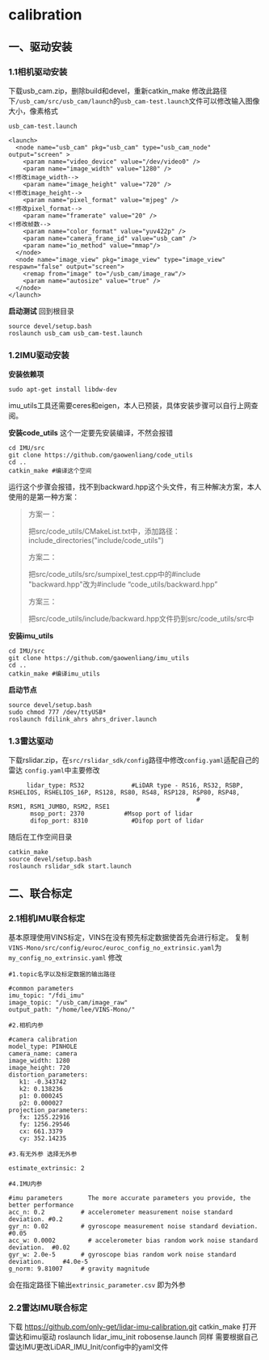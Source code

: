 # calibration
## 一、驱动安装
### 1.1相机驱动安装
下载usb_cam.zip，删除build和devel，重新catkin_make
修改此路径下`/usb_cam/src/usb_cam/launch`的`usb_cam-test.launch`文件可以修改输入图像大小，像素格式

`usb_cam-test.launch`

```
<launch>
  <node name="usb_cam" pkg="usb_cam" type="usb_cam_node" output="screen" >
    <param name="video_device" value="/dev/video0" />
    <param name="image_width" value="1280" />                                                  <!修改image_width-->
    <param name="image_height" value="720" />                                                   <!修改image_height-->
    <param name="pixel_format" value="mjpeg" />                                               <!修改pixel_format-->
    <param name="framerate" value="20" />                                                              <!修改帧数-->
    <param name="color_format" value="yuv422p" />
    <param name="camera_frame_id" value="usb_cam" />
    <param name="io_method" value="mmap"/>
  </node>
  <node name="image_view" pkg="image_view" type="image_view" respawn="false" output="screen">
    <remap from="image" to="/usb_cam/image_raw"/>
    <param name="autosize" value="true" />
  </node>
</launch>
```
**启动测试**
回到根目录
```
source devel/setup.bash 
roslaunch usb_cam usb_cam-test.launch
```
### 1.2IMU驱动安装

**安装依赖项**
```
sudo apt-get install libdw-dev

```
imu_utils工具还需要ceres和eigen，本人已预装，具体安装步骤可以自行上网查阅。

**安装code_utils**
这个一定要先安装编译，不然会报错
```
cd IMU/src
git clone https://github.com/gaowenliang/code_utils 
cd ..
catkin_make #编译这个空间
```
运行这个步骤会报错，找不到backward.hpp这个头文件，有三种解决方案，本人使用的是第一种方案：

>方案一：
>
>把src/code_utils/CMakeList.txt中，添加路径：include_directories("include/code_utils")
>
>方案二：
>
>把src/code_utils/src/sumpixel_test.cpp中的#include "backward.hpp"改为#include “code_utils/backward.hpp”
>
>方案三：
>
>把src/code_utils/include/backward.hpp文件扔到src/code_utils/src中
>


**安装imu_utils**
```
cd IMU/src
git clone https://github.com/gaowenliang/imu_utils
cd ..
catkin_make #编译imu_utils
```
**启动节点**
```
source devel/setup.bash
sudo chmod 777 /dev/ttyUSB*
roslaunch fdilink_ahrs ahrs_driver.launch 
```
### 1.3雷达驱动
下载rslidar.zip，在`src/rslidar_sdk/config`路径中修改`config.yaml`适配自己的雷达
`config.yaml`中主要修改
```  
     lidar_type: RS32             #LiDAR type - RS16, RS32, RSBP, RSHELIOS, RSHELIOS_16P, RS128, RS80, RS48, RSP128, RSP80, RSP48, 
                                                    #                          RSM1, RSM1_JUMBO, RSM2, RSE1
      msop_port: 2370           #Msop port of lidar
      difop_port: 8310            #Difop port of lidar
```
随后在工作空间目录
```
catkin_make
source devel/setup.bash
roslaunch rslidar_sdk start.launch
```
## 二、联合标定
### 2.1相机IMU联合标定
基本原理使用VINS标定，VINS在没有预先标定数据使首先会进行标定。
复制`VINS-Mono/src/config/euroc/euroc_config_no_extrinsic.yaml`为`my_config_no_extrinsic.yaml`
修改
```
#1.topic名字以及标定数据的输出路径

#common parameters
imu_topic: "/fdi_imu"
image_topic: "/usb_cam/image_raw"
output_path: "/home/lee/VINS-Mono/"

#2.相机内参

#camera calibration
model_type: PINHOLE
camera_name: camera
image_width: 1280
image_height: 720
distortion_parameters:
   k1: -0.343742
   k2: 0.138236
   p1: 0.000245
   p2: 0.000027
projection_parameters:
   fx: 1255.22916
   fy: 1256.29546
   cx: 661.3379
   cy: 352.14235

#3.有无外参 选择无外参

estimate_extrinsic: 2

#4.IMU内参

#imu parameters       The more accurate parameters you provide, the better performance
acc_n: 0.2          # accelerometer measurement noise standard deviation. #0.2
gyr_n: 0.02         # gyroscope measurement noise standard deviation.     #0.05
acc_w: 0.0002         # accelerometer bias random work noise standard deviation.  #0.02
gyr_w: 2.0e-5       # gyroscope bias random work noise standard deviation.     #4.0e-5
g_norm: 9.81007     # gravity magnitude

```
会在指定路径下输出`extrinsic_parameter.csv` 即为外参
### 2.2雷达IMU联合标定
下载
https://github.com/only-get/lidar-imu-calibration.git
catkin_make
打开雷达和imu驱动
roslaunch lidar_imu_init robosense.launch
同样 需要根据自己雷达IMU更改LiDAR_IMU_Init/config中的yaml文件
